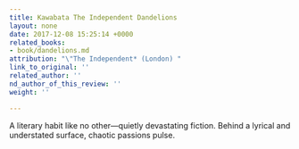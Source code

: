 ```yaml
---
title: Kawabata The Independent Dandelions
layout: none
date: 2017-12-08 15:25:14 +0000
related_books:
- book/dandelions.md
attribution: "\"The Independent* (London) "
link_to_original: ''
related_author: ''
nd_author_of_this_review: ''
weight: ''

---
```

A literary habit like no other—quietly devastating fiction. Behind a lyrical and understated surface, chaotic passions pulse.